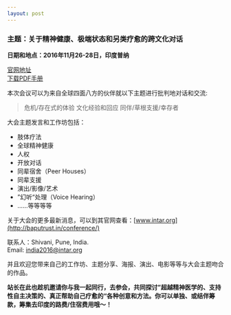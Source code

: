 ```yaml
---
layout: post
---
```

### 主题：关于精神健康、极端状态和另类疗愈的跨文化对话
**日期和地点：2016年11月26-28日，印度普纳**

[官网地址](http://intar.org)  
[下载PDF手册](http://intar.org/wp-content/uploads/intar_conference_2016_web.pdf)  

本次会议可以为来自全球四面八方的伙伴就以下主题进行批判地对话和交流:  

> 危机/存在式的体验
> 文化经验和回应
> 同伴/草根支援/幸存者  

大会主题发言和工作坊包括：  

- 肢体疗法
- 全球精神健康
- 人权
- 开放对话
- 同辈宿舍（Peer Houses）
- 同辈支援
- 演出/影像/艺术
- ”幻听“处理（Voice Hearing）
- ……等等等等  


关于大会的更多最新消息，可以到其官网查看：[www.intar.org](http://baputrust.in/conference/)    

联系人：Shivani, Pune, India.   
Email: india2016@intar.org  
 
并且欢迎您带来自己的工作坊、主题分享、海报、演出、电影等等与大会主题吻合的作品。  

**站长在此也趁机邀请你与我一起同行，去参会，共同探讨”超越精神医学的、支持性自主决策的、真正帮助自己疗愈的“各种创意和方法。你可以单独、或结伴筹款，筹集去印度的路费/住宿费用哦～！**



